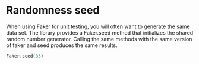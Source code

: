 # Randomness seed

When using Faker for unit testing, you will often want to generate the same data set. The library provides a Faker.seed method that initializes the shared random number generator. Calling the same methods with the same version of faker and seed produces the same results.

```rust
Faker.seed(83)
```

